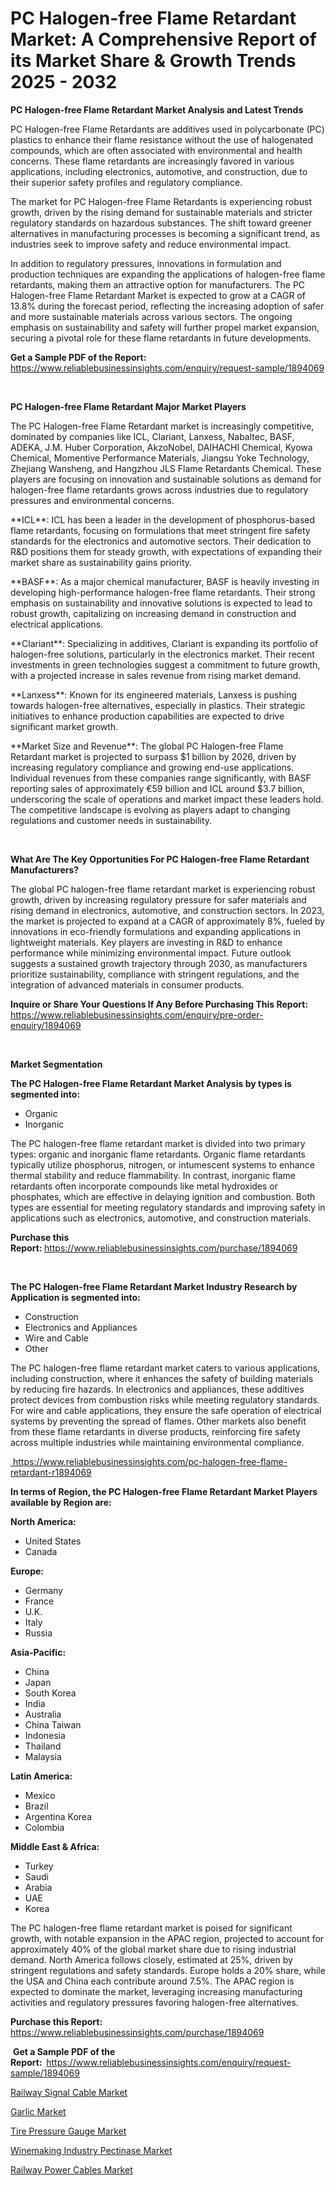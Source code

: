 <p><h1>PC Halogen-free Flame Retardant Market: A Comprehensive Report of its Market Share & Growth Trends 2025 - 2032</h1></p><p><strong>PC Halogen-free Flame Retardant Market Analysis and Latest Trends</strong></p>
<p><p>PC Halogen-free Flame Retardants are additives used in polycarbonate (PC) plastics to enhance their flame resistance without the use of halogenated compounds, which are often associated with environmental and health concerns. These flame retardants are increasingly favored in various applications, including electronics, automotive, and construction, due to their superior safety profiles and regulatory compliance. </p><p>The market for PC Halogen-free Flame Retardants is experiencing robust growth, driven by the rising demand for sustainable materials and stricter regulatory standards on hazardous substances. The shift toward greener alternatives in manufacturing processes is becoming a significant trend, as industries seek to improve safety and reduce environmental impact. </p><p>In addition to regulatory pressures, innovations in formulation and production techniques are expanding the applications of halogen-free flame retardants, making them an attractive option for manufacturers. The PC Halogen-free Flame Retardant Market is expected to grow at a CAGR of 13.8% during the forecast period, reflecting the increasing adoption of safer and more sustainable materials across various sectors. The ongoing emphasis on sustainability and safety will further propel market expansion, securing a pivotal role for these flame retardants in future developments.</p></p>
<p><strong>Get a Sample PDF of the Report:&nbsp;</strong> <a href="https://www.reliablebusinessinsights.com/enquiry/request-sample/1894069?utm_campaign=2127&utm_medium=2&utm_source=Github&utm_content=ia&utm_term=04022025&utm_id=pc-halogen-free-flame-retardant">https://www.reliablebusinessinsights.com/enquiry/request-sample/1894069</a></p>
<p>&nbsp;</p>
<p><strong>PC Halogen-free Flame Retardant Major Market Players</strong></p>
<p><p>The PC Halogen-free Flame Retardant market is increasingly competitive, dominated by companies like ICL, Clariant, Lanxess, Nabaltec, BASF, ADEKA, J.M. Huber Corporation, AkzoNobel, DAIHACHI Chemical, Kyowa Chemical, Momentive Performance Materials, Jiangsu Yoke Technology, Zhejiang Wansheng, and Hangzhou JLS Flame Retardants Chemical. These players are focusing on innovation and sustainable solutions as demand for halogen-free flame retardants grows across industries due to regulatory pressures and environmental concerns.</p><p>**ICL**: ICL has been a leader in the development of phosphorus-based flame retardants, focusing on formulations that meet stringent fire safety standards for the electronics and automotive sectors. Their dedication to R&D positions them for steady growth, with expectations of expanding their market share as sustainability gains priority.</p><p>**BASF**: As a major chemical manufacturer, BASF is heavily investing in developing high-performance halogen-free flame retardants. Their strong emphasis on sustainability and innovative solutions is expected to lead to robust growth, capitalizing on increasing demand in construction and electrical applications.</p><p>**Clariant**: Specializing in additives, Clariant is expanding its portfolio of halogen-free solutions, particularly in the electronics market. Their recent investments in green technologies suggest a commitment to future growth, with a projected increase in sales revenue from rising market demand.</p><p>**Lanxess**: Known for its engineered materials, Lanxess is pushing towards halogen-free alternatives, especially in plastics. Their strategic initiatives to enhance production capabilities are expected to drive significant market growth.</p><p>**Market Size and Revenue**: The global PC Halogen-free Flame Retardant market is projected to surpass $1 billion by 2026, driven by increasing regulatory compliance and growing end-use applications. Individual revenues from these companies range significantly, with BASF reporting sales of approximately €59 billion and ICL around $3.7 billion, underscoring the scale of operations and market impact these leaders hold. The competitive landscape is evolving as players adapt to changing regulations and customer needs in sustainability.</p></p>
<p>&nbsp;</p>
<p><strong>What Are The Key Opportunities For PC Halogen-free Flame Retardant Manufacturers?</strong></p>
<p><p>The global PC halogen-free flame retardant market is experiencing robust growth, driven by increasing regulatory pressure for safer materials and rising demand in electronics, automotive, and construction sectors. In 2023, the market is projected to expand at a CAGR of approximately 8%, fueled by innovations in eco-friendly formulations and expanding applications in lightweight materials. Key players are investing in R&D to enhance performance while minimizing environmental impact. Future outlook suggests a sustained growth trajectory through 2030, as manufacturers prioritize sustainability, compliance with stringent regulations, and the integration of advanced materials in consumer products.</p></p>
<p><strong>Inquire or Share Your Questions If Any Before Purchasing This Report:</strong> <a href="https://www.reliablebusinessinsights.com/enquiry/pre-order-enquiry/1894069?utm_campaign=2127&utm_medium=2&utm_source=Github&utm_content=ia&utm_term=04022025&utm_id=pc-halogen-free-flame-retardant">https://www.reliablebusinessinsights.com/enquiry/pre-order-enquiry/1894069</a></p>
<p>&nbsp;</p>
<p><strong>Market Segmentation</strong></p>
<p><strong>The PC Halogen-free Flame Retardant Market Analysis by types is segmented into:</strong></p>
<p><ul><li>Organic</li><li>Inorganic</li></ul></p>
<p><p>The PC halogen-free flame retardant market is divided into two primary types: organic and inorganic flame retardants. Organic flame retardants typically utilize phosphorus, nitrogen, or intumescent systems to enhance thermal stability and reduce flammability. In contrast, inorganic flame retardants often incorporate compounds like metal hydroxides or phosphates, which are effective in delaying ignition and combustion. Both types are essential for meeting regulatory standards and improving safety in applications such as electronics, automotive, and construction materials.</p></p>
<p><strong>Purchase this Report:&nbsp;</strong><a href="https://www.reliablebusinessinsights.com/purchase/1894069?utm_campaign=2127&utm_medium=2&utm_source=Github&utm_content=ia&utm_term=04022025&utm_id=pc-halogen-free-flame-retardant">https://www.reliablebusinessinsights.com/purchase/1894069</a></p>
<p>&nbsp;</p>
<p><strong>The PC Halogen-free Flame Retardant Market Industry Research by Application is segmented into:</strong></p>
<p><ul><li>Construction</li><li>Electronics and Appliances</li><li>Wire and Cable</li><li>Other</li></ul></p>
<p><p>The PC halogen-free flame retardant market caters to various applications, including construction, where it enhances the safety of building materials by reducing fire hazards. In electronics and appliances, these additives protect devices from combustion risks while meeting regulatory standards. For wire and cable applications, they ensure the safe operation of electrical systems by preventing the spread of flames. Other markets also benefit from these flame retardants in diverse products, reinforcing fire safety across multiple industries while maintaining environmental compliance.</p></p>
<p><a href="https://www.reliablebusinessinsights.com/pc-halogen-free-flame-retardant-r1894069?utm_campaign=2127&utm_medium=2&utm_source=Github&utm_content=ia&utm_term=04022025&utm_id=pc-halogen-free-flame-retardant">&nbsp;https://www.reliablebusinessinsights.com/pc-halogen-free-flame-retardant-r1894069</a></p>
<p><strong>In terms of Region, the PC Halogen-free Flame Retardant Market Players available by Region are:</strong></p>
<p>
    <p> <strong> North America: </strong>
        <ul>
            <li>United States</li>
            <li>Canada</li>
        </ul>
        </p> 
    <p> <strong> Europe: </strong>
        <ul>
            <li>Germany</li>
            <li>France</li>
            <li>U.K.</li>
            <li>Italy</li>
            <li>Russia</li>
        </ul>
        </p> 
    <p> <strong> Asia-Pacific: </strong>
        <ul>
            <li>China</li>
            <li>Japan</li>
            <li>South Korea</li>
            <li>India</li>
            <li>Australia</li>
            <li>China Taiwan</li>
            <li>Indonesia</li>
            <li>Thailand</li>
            <li>Malaysia</li>
        </ul>
        </p> 
    <p> <strong> Latin America: </strong>
        <ul>
            <li>Mexico</li>
            <li>Brazil</li>
            <li>Argentina Korea</li>
            <li>Colombia</li>
        </ul>
        </p> 
    <p> <strong> Middle East & Africa: </strong>
        <ul>
            <li>Turkey</li>
            <li>Saudi</li>
            <li>Arabia</li>
            <li>UAE</li>
            <li>Korea</li>
        </ul>
    </p>
    </p>
<p><p>The PC halogen-free flame retardant market is poised for significant growth, with notable expansion in the APAC region, projected to account for approximately 40% of the global market share due to rising industrial demand. North America follows closely, estimated at 25%, driven by stringent regulations and safety standards. Europe holds a 20% share, while the USA and China each contribute around 7.5%. The APAC region is expected to dominate the market, leveraging increasing manufacturing activities and regulatory pressures favoring halogen-free alternatives.</p></p>
<p><strong>Purchase this Report: </strong><a href="https://www.reliablebusinessinsights.com/purchase/1894069?utm_campaign=2127&utm_medium=2&utm_source=Github&utm_content=ia&utm_term=04022025&utm_id=pc-halogen-free-flame-retardant">https://www.reliablebusinessinsights.com/purchase/1894069</a></p>
<p>&nbsp;<strong>Get a Sample PDF of the Report:&nbsp;&nbsp;</strong><a href="https://www.reliablebusinessinsights.com/enquiry/request-sample/1894069?utm_campaign=2127&utm_medium=2&utm_source=Github&utm_content=ia&utm_term=04022025&utm_id=pc-halogen-free-flame-retardant">https://www.reliablebusinessinsights.com/enquiry/request-sample/1894069</a></p>
<p><strong></strong></p>
<p><p><a href="https://www.linkedin.com/pulse/railway-signal-cable-market-analysis-anticipated-134-ssjqe?utm_campaign=2127&utm_medium=2&utm_source=Github&utm_content=ia&utm_term=04022025&utm_id=pc-halogen-free-flame-retardant">Railway Signal Cable Market</a></p><p><a href="https://www.linkedin.com/pulse/comprehensive-assessment-globalgarlic-marketmarketsize-growth-nhboe?utm_campaign=2127&utm_medium=2&utm_source=Github&utm_content=ia&utm_term=04022025&utm_id=pc-halogen-free-flame-retardant">Garlic Market</a></p><p><a href="https://www.linkedin.com/pulse/trustworthy-market-insights-tire-pressure-gauge-size-share-u7lhc?utm_campaign=2127&utm_medium=2&utm_source=Github&utm_content=ia&utm_term=04022025&utm_id=pc-halogen-free-flame-retardant">Tire Pressure Gauge Market</a></p><p><a href="https://github.com/seanmcma708/Market-Research-Report-List-1/blob/main/winemaking-industry-pectinase-market.md?utm_campaign=2127&utm_medium=2&utm_source=Github&utm_content=ia&utm_term=04022025&utm_id=pc-halogen-free-flame-retardant">Winemaking Industry Pectinase Market</a></p><p><a href="https://www.linkedin.com/pulse/railway-power-cables-market-report-marketanalysis-betterdecision-making-2whpe?utm_campaign=2127&utm_medium=2&utm_source=Github&utm_content=ia&utm_term=04022025&utm_id=pc-halogen-free-flame-retardant">Railway Power Cables Market</a></p></p>